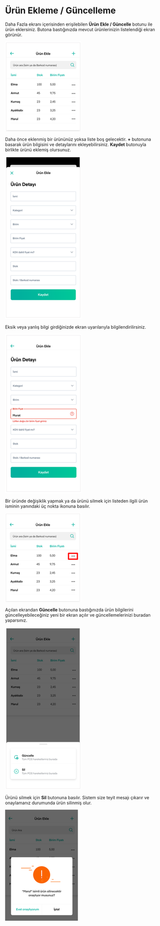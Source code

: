 # Ürün Ekleme / Güncelleme

Daha Fazla ekranı içerisinden erişilebilen **Ürün Ekle / Güncelle** botunu ile ürün eklersiniz. Butona bastığınızda mevcut ürünlerinizin listelendiği ekran görünür.

![](../.gitbook/assets/25.png)

Daha önce eklenmiş bir ürününüz yoksa liste boş gelecektir. **+** butonuna basarak ürün bilgisini ve detaylarını ekleyebilirsiniz. **Kaydet** butonuyla birlikte ürünü eklemiş olursunuz.

![](../.gitbook/assets/26%20%281%29.png)

Eksik veya yanlış bilgi girdiğinizde ekran uyarılarıyla bilgilendirilirsiniz.

![](../.gitbook/assets/27%20%281%29.png)

Bir üründe değişiklik yapmak ya da ürünü silmek için listeden ilgili ürün isminin yanındaki üç nokta ikonuna basılır.

![](../.gitbook/assets/28.png)

Açılan ekrandan **Güncelle** butonuna bastığınızda ürün bilgilerini güncelleyebileceğiniz yeni bir ekran açılır ve güncellemelerinizi buradan yaparsınız.

![](../.gitbook/assets/29.png)

Ürünü silmek için **Sil** butonuna basılır. Sistem size teyit mesajı çıkarır ve onaylamanız durumunda ürün silinmiş olur.

![](../.gitbook/assets/30%20%281%29.png)


